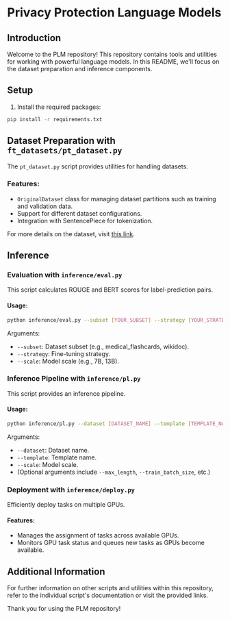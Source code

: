 # Privacy Protection Language Models

## Introduction

Welcome to the PLM repository! This repository contains tools and utilities for working with powerful language models. In this README, we'll focus on the dataset preparation and inference components.

## Setup

1. Install the required packages:
```bash
pip install -r requirements.txt
```

## Dataset Preparation with `ft_datasets/pt_dataset.py`

The `pt_dataset.py` script provides utilities for handling datasets. 

### Features:
- `OriginalDataset` class for managing dataset partitions such as training and validation data.
- Support for different dataset configurations.
- Integration with SentencePiece for tokenization.

For more details on the dataset, visit [this link](https://crfm.stanford.edu/2023/03/13/alpaca.html).

## Inference

### Evaluation with `inference/eval.py`

This script calculates ROUGE and BERT scores for label-prediction pairs.

#### Usage:

```bash
python inference/eval.py --subset [YOUR_SUBSET] --strategy [YOUR_STRATEGY] --scale [MODEL_SCALE]
```

Arguments:
- `--subset`: Dataset subset (e.g., medical_flashcards, wikidoc).
- `--strategy`: Fine-tuning strategy.
- `--scale`: Model scale (e.g., 7B, 13B).

### Inference Pipeline with `inference/pl.py`

This script provides an inference pipeline.

#### Usage:

```bash
python inference/pl.py --dataset [DATASET_NAME] --template [TEMPLATE_NAME] --scale [MODEL_SCALE]
```

Arguments:
- `--dataset`: Dataset name.
- `--template`: Template name.
- `--scale`: Model scale.
- (Optional arguments include `--max_length`, `--train_batch_size`, etc.)

### Deployment with `inference/deploy.py`

Efficiently deploy tasks on multiple GPUs.

#### Features:
- Manages the assignment of tasks across available GPUs.
- Monitors GPU task status and queues new tasks as GPUs become available.

## Additional Information

For further information on other scripts and utilities within this repository, refer to the individual script's documentation or visit the provided links.

Thank you for using the PLM repository!
